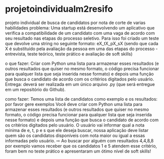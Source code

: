 # projetoindividualm2resifo
projeto individual de busca de candidatos por nota de corte de varias habilidades
problema: Uma startup está desenvolvendo um aplicativo que verifica a compatibilidade
de um candidato com uma vaga de acordo com seu resultado nas etapas do
processo seletivo.
Para isso foi criado um teste que devolve uma string no seguinte formato:
eX_tX_pX_sX (sendo que cada X é substituído pela avaliação da pessoa em
uma das etapas do processo - entrevista, teste teórico, teste prático e
avaliação de soft skills)

o que fazer:
Criar com Python uma lista para armazenar esses resultados
(e outros resultados que quiser no mesmo formato, o código
precisa funcionar para qualquer lista que seja inserida nesse
formato) e depois uma função que busca o candidato de
acordo com os critérios digitados pelo usuário.
Entrega: deverá ser realizada em um único arquivo .py (que
será entregue em um repositório do Github).

como fazer:
Temos uma lista de candidatos como exemplo e os resultados: por favor gere exemplos
Você deve criar com Python uma lista para armazenar esses resultados
(e outros resultados que quiser no mesmo formato, o código precisa
funcionar para qualquer lista que seja inserida nesse formato) e depois
uma função que busca o candidato de acordo com os critérios
digitados pelo usuário. O usuário vai informar qual a nota mínima de e,
t, p e s que ele deseja buscar, nossa aplicação deve listar quem são os
candidatos disponíveis com nota maior ou igual a essas informadas
pelo usuário.
⇨ Ao buscar por alguém com resultados 4,4,8,8 por exemplo vamos
receber que os candidatos 1 e 5 atendem esse critério, foram bem no
teste prático e apresentaram um ótimo nível de soft skills!
